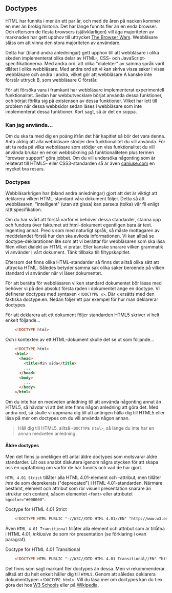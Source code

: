 ## Doctypes

HTML har funnits i mer än ett par år, och med de åren på nacken kommer en mer än brokig historia. Det har länge funnits fler än en enda browser. Och eftersom de flesta browsers (självklarligen) vill äga majoriteten av marknaden har gett upphov till uttrycket [The Browser Wars][0]. Webbläsare slåss om att vinna den stora majoriteten av användare.

Detta har (bland andra anledningar) gett upphov till att webbläsare i olika skeden implementerat olika delar av HTML-, CSS- och JavaScript-specifikationerna. Med andra ord, att olika "dialekter" av samma språk varit tillåtet i olika webbläsare. Med andra ord att vi kan skriva vissa saker i vissa webbläsare och andra i andra, vilket gör att webbläsare A kanske inte förstår uttryck B, som webbläsare C förstår.

För att försöka vara i framkant har webbläsare implementerat experimentell funktionalitet. Sedan har webbutvecklare börjat använda dessa funktioner, och börjat förlita sig på existensen av dessa funktioner. Vilket har lett till problem när dessa webbsidor sedan läses i webbläsare som inte implementerat dessa funktioner. Kort sagt, så är det en soppa.

### Kan jag använda...

Om du ska ta med dig en poäng ifrån det här kapitlet så bör det vara denna. Anta aldrig att alla webbläsare stödjer den funktionalitet du vill använda. För att ta reda på vilka webbläsare som stödjer en viss funktionalitet du vill använda brukar en enkel webbsökning på funktionaliteten plus termen "browser support" göra jobbet. Om du vill undersöka någonting som är relaterat till HTML5- eller CSS3-standarden så är även [caniuse.com][1] en mycket bra resurs.

### Doctypes

Webbläsarkrigen har (bland andra anledningar) gjort att det är viktigt att deklarera vilken HTML-standard våra dokument följer. Detta så att webbläsaren, "intelligent" (utan att gissa) kan parse:a (tolka) vår fil enligt rätt specifikation.

Om du har svårt att förstå varför vi behöver dessa standarder, stanna upp och fundera över faktumet att html-dokument egentligen bara är text. Ingenting annat. Precis som med naturligt språk, så måste mottagaren av meddelandet förstå hur den ska avkoda informationen. Vi kan alltså se doctype-deklarationen lite som att vi berättar för webbläsaren som ska läsa filen vilket dialekt av HTML vi pratar. Eller kanske snarare vilken grammatik vi använder i vårt dokument. Tänk tillbaka till filtypskapitlet.

Eftersom det finns olika HTML-standarder så finns det alltså olika sätt att uttrycka HTML. Således betyder samma sak olika saker beroende på vilken standard vi använder när vi läser dokumentet.

För att berätta för webbläsaren vilken standard dokumentet bör läsas med behöver vi på den absolut första raden i dokumentet ange en doctype. Vi definerar doctypes med syntaxen `<!DOCTYPE x>`. Där `x` ersätts med den faktiska doctype:en. Nedan följer ett par exempel för hur man deklarerar doctypes.

För att deklarera att ett dokument följer standarden HTML5 skriver vi helt enkelt följande...

```html
    <!DOCTYPE html>
```

Och i kontexten av ett HTML-dokument skulle det se ut som följande...

```html
    <!DOCTYPE html>
    <html>
      <head>
        <title>Min sida</title>
        ...
      </head>
      <body>
        ...
      </body>
    </html>
```

Om du inte har en medveten anledning till att använda någonting annat än HTML5, så hävdar vi att det inte finns någon anledning att göra det. Med andra ord, så skulle vi uppmana dig till att antingen hålla dig till HTML5 eller läsa på mer om doctypes om du vill använda någon annan.

> Håll dig till HTML5, alltså `<DOCTYPE html>`, så länge du inte har en annan medveten anledning.

#### Äldre doctypes

Men det finns ju onekligen ett antal äldre doctypes som motsvarar äldre standarder. Låt oss snabbt diskutera igenom några stycken för att skapa oss en uppfattning om varför de har funnits och vad de har gjort.

`HTML 4.01 Strict` tillåter alla HTML 4.01-element och -attribut, men tillåter _inte_ de som deprekerats ("deprecated") i HTML 4.01-standarden. Närmare bestämt, element och attribut som rör visuell presentation snarare än struktur och content, såsom elementet `<font>` eller attributet `bgcolor="#000000"`.

Doctype för HTML 4.01 Strict

```html
    <!DOCTYPE HTML PUBLIC "-//W3C//DTD HTML 4.01//EN" "http://www.w3.org/TR/html4/strict.dtd">
```

Även `HTML 4.01 Transitional` tillåter alla element och attribut som är tillåtna i HTML 4.01, _inklusive_ de som rör presentation (se förklaring i ovan paragraf).

Doctype för HTML 4.01 Transitional

```html
    <!DOCTYPE HTML PUBLIC "-//W3C//DTD HTML 4.01 Transitional//EN" "http://www.w3.org/TR/html4/loose.dtd">
```

Det finns som sagt markant fler doctypes än dessa. Men vi rekommenderar alltså att du helt enkelt håller dig till `HTML5`. Genom att således deklarera dokumenttypen `<!DOCTYPE html>`. Vill du läsa mer om doctypes kan du t.ex. göra det hos [W3 Schools][2] eller på [Wikipedia][3].

[0]: http://en.wikipedia.org/wiki/Browser_wars
[1]: http://caniuse.com/
[2]: http://www.w3schools.com/tags/tag_doctype.asp
[3]: http://en.wikipedia.org/wiki/Document_type_declaration
